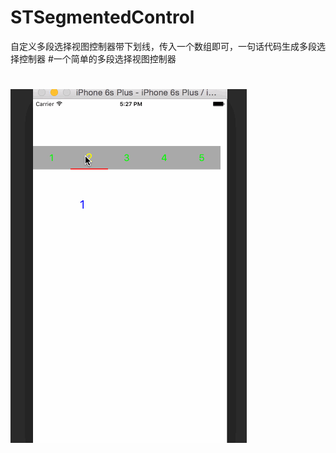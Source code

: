 # STSegmentedControl
自定义多段选择视图控制器带下划线，传入一个数组即可，一句话代码生成多段选择控制器 
#一个简单的多段选择视图控制器
#
![](https://github.com/STShenZhaoliang/STSegmentedControl/blob/master/segment.gif)

